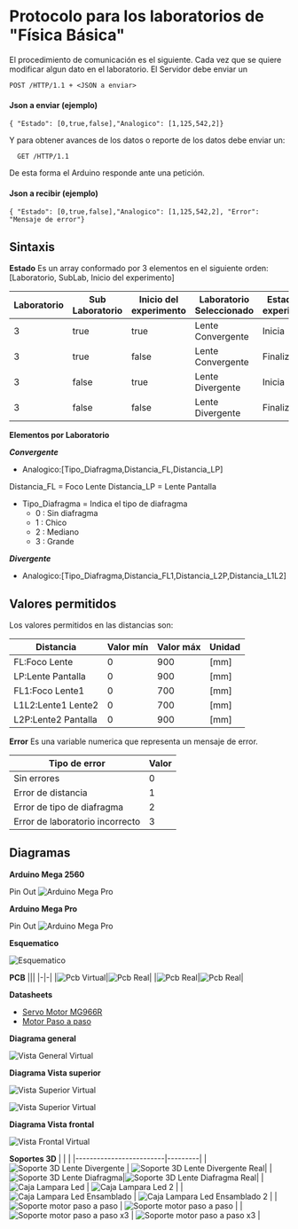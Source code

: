 # Protocolo para los laboratorios de "Física Básica"
El procedimiento de comunicación es el siguiente.
Cada vez que se quiere modificar algun dato en el laboratorio. El Servidor debe enviar un

    POST /HTTP/1.1 + <JSON a enviar>

#### Json a enviar (ejemplo)
 
    { "Estado": [0,true,false],"Analogico": [1,125,542,2]}

Y para obtener avances de los datos o reporte de los datos debe enviar un:

      GET /HTTP/1.1

De esta forma el Arduino responde ante una petición.

#### Json a recibir (ejemplo)
 
    { "Estado": [0,true,false],"Analogico": [1,125,542,2], "Error": "Mensaje de error"}

## Sintaxis

**Estado**
Es un array conformado por 3 elementos en el siguiente orden: [Laboratorio, SubLab, Inicio del experimento]

|Laboratorio  | Sub Laboratorio  | Inicio del experimento | Laboratorio Seleccionado | Estado del experimento|
|-|-----|-----|-----------------|--------|
|3|true |true |Lente Convergente|Inicia  |
|3|true |false|Lente Convergente|Finaliza|
|3|false|true |Lente Divergente |Inicia  |
|3|false|false|Lente Divergente |Finaliza|

**Elementos por Laboratorio**

***Convergente***

- Analogico:[Tipo_Diafragma,Distancia_FL,Distancia_LP]

Distancia_FL = Foco Lente 
Distancia_LP = Lente Pantalla
- Tipo_Diafragma = Indica el tipo de diafragma
  - 0 : Sin diafragma
  - 1 : Chico
  - 2 : Mediano
  - 3 : Grande

***Divergente***

- Analogico:[Tipo_Diafragma,Distancia_FL1,Distancia_L2P,Distancia_L1L2]

## Valores permitidos

Los valores permitidos en las distancias son:

| Distancia         |Valor mín|Valor máx| Unidad |
| ----------------- |---------|---------|--------|
|FL:Foco Lente      |    0    |   900   |  [mm]  |
|LP:Lente Pantalla  |    0    |   900   |  [mm]  |
|FL1:Foco Lente1    |    0    |   700   |  [mm]  |
|L1L2:Lente1 Lente2 |    0    |   700   |  [mm]  |
|L2P:Lente2 Pantalla|    0    |   900   |  [mm]  |


**Error**
Es una variable numerica que representa un mensaje de error. 

| Tipo de error                     |  Valor  |
|-----------------------------------|---------|
| Sin errores                       |    0    |
| Error de distancia                |    1    |
| Error de tipo de diafragma        |    2    |
| Error de laboratorio incorrecto   |    3    |

## Diagramas

**Arduino Mega 2560**

Pin Out
<img alt = "Arduino Mega Pro" src="https://raw.githubusercontent.com/RenzoVigiani/LabRem-SistemasDig/main/Imagenes/Arduino-Mega-Pinout.png">


**Arduino Mega Pro**

Pin Out
<img alt = "Arduino Mega Pro" src="https://raw.githubusercontent.com/RenzoVigiani/LabRem-SistemasDig/main/Imagenes/Arduino-Mega-Pro.png">

**Esquematico**

![Esquematico](https://raw.githubusercontent.com/RenzoVigiani/LabRem-Fisica/main/Imagenes/Esquematico.png)

**PCB**
|||
|-|-|
|![Pcb Virtual](https://raw.githubusercontent.com/RenzoVigiani/LabRem-Fisica/main/Imagenes/Pcb_virtual.png)|![Pcb Real](https://raw.githubusercontent.com/RenzoVigiani/LabRem-Fisica/main/Imagenes/board/Placa-back.jpg)|
|![Pcb Real](https://raw.githubusercontent.com/RenzoVigiani/LabRem-Fisica/main/Imagenes/board/Placa-frente_1.jpg)|![Pcb Real](https://raw.githubusercontent.com/RenzoVigiani/LabRem-Fisica/main/Imagenes/board/Componentes_3.jpg)|



**Datasheets**
- [Servo Motor MG966R](https://github.com/RenzoVigiani/LabRem-Fisica/blob/main/datasheets/MG996R-Datasheet.pdf)
- [Motor Paso a paso](https://github.com/RenzoVigiani/LabRem-Fisica/blob/main/datasheets/MG996R-Datasheet.pdf)

**Diagrama general**

![Vista General Virtual](https://raw.githubusercontent.com/RenzoVigiani/LabRem-Fisica/main/Imagenes/diagrama_virtual_general.png)

**Diagrama Vista superior**

![Vista Superior Virtual](https://raw.githubusercontent.com/RenzoVigiani/LabRem-Fisica/main/Imagenes/diagrama_virtual_superior.png)

![Vista Superior Virtual](https://raw.githubusercontent.com/RenzoVigiani/LabRem-Fisica/main/Imagenes/diagrama_virtual_distancias.png)



**Diagrama Vista frontal**

![Vista Frontal Virtual](https://raw.githubusercontent.com/RenzoVigiani/LabRem-Fisica/main/Imagenes/diagrama_virtual_frontal.png)

**Soportes 3D**
|            |   |
|-------------------------|---------|
| ![Soporte 3D Lente Divergente](https://raw.githubusercontent.com/RenzoVigiani/LabRem-Fisica/main/Imagenes/design_3D/Soporte_3D_Lente_Div.png)  |    ![Soporte 3D Lente Divergente Real](https://raw.githubusercontent.com/RenzoVigiani/LabRem-Fisica/main/Imagenes/design_3D/Soporte_3D_Lente_Div_real.jpg)|
| ![Soporte 3D Lente Diafragma](https://raw.githubusercontent.com/RenzoVigiani/LabRem-Fisica/main/Imagenes/design_3D/skp_diseños_2.png)|![Soporte 3D Lente Diafragma Real](https://raw.githubusercontent.com/RenzoVigiani/LabRem-Fisica/main/Imagenes/design_3D/Soporte_3D_Lente_Diafragma_real..jpg)|
| ![Caja Lampara Led](https://raw.githubusercontent.com/RenzoVigiani/LabRem-Fisica/main/Imagenes/design_3D/skp_diseños_3.png)  | ![Caja Lampara Led 2](https://raw.githubusercontent.com/RenzoVigiani/LabRem-Fisica/main/Imagenes/design_3D/Caja_3.jpg)  |
| ![Caja Lampara Led Ensamblado](https://raw.githubusercontent.com/RenzoVigiani/LabRem-Fisica/main/Imagenes/design_3D/Soporte+caja_1.jpg) | ![Caja Lampara Led Ensamblado 2](https://raw.githubusercontent.com/RenzoVigiani/LabRem-Fisica/main/Imagenes/design_3D/Soporte+caja_2.jpg) |
| ![Soporte motor paso a paso](https://raw.githubusercontent.com/RenzoVigiani/LabRem-Fisica/main/Imagenes/design_3D/pap_3.jpg) | ![Soporte motor paso a paso](https://raw.githubusercontent.com/RenzoVigiani/LabRem-Fisica/main/Imagenes/design_3D/pap_2.jpg) |
| ![Soporte motor paso a paso x3](https://raw.githubusercontent.com/RenzoVigiani/LabRem-Fisica/main/Imagenes/design_3D/pap_4.jpg) | ![Soporte motor paso a paso x3](https://raw.githubusercontent.com/RenzoVigiani/LabRem-Fisica/main/Imagenes/design_3D/pap_5.jpg) |




